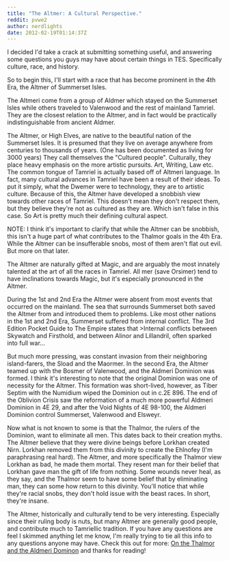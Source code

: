 ```yaml
---
title: "The Altmer: A Cultural Perspective."
reddit: pvwe2
author: nerdlights
date: 2012-02-19T01:14:37Z
---
```


I decided I'd take a crack at submitting something useful, and answering some questions you guys may have about certain things in TES. Specifically culture, race, and history.

So to begin this, I'll start with a race that has become prominent in the 4th Era, the Altmer of Summerset Isles. 

The Altmeri come from a group of Aldmer which stayed on the Summerset Isles while others traveled to Valenwood and the rest of mainland Tamriel. They are the closest relation to the Altmer, and in fact would be practically indistinguishable from ancient Aldmer.

The Altmer, or High Elves, are native to the beautiful nation of the Summerset Isles. It is presumed that they live on average anywhere from centuries to thousands of years. (One has been documented as living for 3000 years) They call themselves the "Cultured people". Culturally, they place heavy emphasis on the more artistic pursuits. Art, Writing, Law etc. The common tongue of Tamriel is actually based off of Altmeri language. In fact, many cultural advances in Tamriel have been a result of their ideas. To put it simply, what the Dwemer were to technology, they are to artistic culture. Because of this, the Altmer have developed a snobbish view towards other races of Tamriel. This doesn't mean they don't respect them, but they believe they're not as cultured as they are. Which isn't false in this case. So Art is pretty much their defining cultural aspect.

NOTE: I think it's important to clarify that while the Altmer can be snobbish, this isn't a huge part of what contributes to the Thalmor goals in the 4th Era. While the Altmer can be insufferable snobs, most of them aren't flat out evil. But more on that later.

The Altmer are naturally gifted at Magic, and are arguably the most innately talented at the art of all the races in Tamriel. All mer (save Orsimer) tend to have inclinations towards Magic, but it's especially pronounced in the Altmer.

During the 1st and 2nd Era the Altmer were absent from most events that occurred on the mainland. The sea that surrounds Summerset both saved the Altmer from and introduced them to problems. Like most other nations in the 1st and 2nd Era, Summerset suffered from internal conflict. The 3rd Edition Pocket Guide to The Empire states that
&gt;Internal conflicts between Skywatch and Firsthold, and between Alinor and Lillandril, often sparked into full war...

But much more pressing, was constant invasion from their neighboring island-farers, the Sload and the Maormer. In the second Era, the Altmer teamed up with the Bosmer of Valenwood, and the Aldmeri Dominion was formed. I think it's interesting to note that the original Dominion was one of necessity for the Altmer. This formation was short-lived, however, as Tiber Septim with the Numidium wiped the Dominion out in c.2E 896. The end of the Oblivion Crisis saw the reformation of a much more powerful Aldmeri Dominion in 4E 29, and after the Void Nights of 4E 98-100, the Aldmeri Dominion control Summerset, Valenwood and Elsweyr. 

Now what is not known to some is that the Thalmor, the rulers of the Dominion, want to eliminate all men. This dates back to their creation myths. The Altmer believe that they were divine beings before Lorkhan created Nirn. Lorkhan removed them from this divinity to create the Ehlnofey (I'm paraphrasing real hard). The Altmer, and more specifically the Thalmor view Lorkhan as bad, he made them mortal. They resent man for their belief that Lorkhan gave man the gift of life from nothing. Some wounds never heal, as they say, and the Thalmor seem to have some belief that by eliminating man, they can some how return to this divinity. You'll notice that while they're racial snobs, they don't hold issue with the beast races. In short, they're insane.

The Altmer, historically and culturally tend to be very interesting. Especially since their ruling body is nuts, but many Altmer are generally good people, and contribute much to Tamriellic tradition. If you have any questions are feel I skimmed anything let me know, I'm really trying to tie all this info to any questions anyone may have. Check this out for more: [On the Thalmor and the Aldmeri Dominon](http://elderlore.wordpress.com/episodes/02-on-the-thalmor-and-the-aldmeri-dominion/) and thanks for reading!
